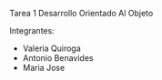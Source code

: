 Tarea 1 Desarrollo Orientado Al Objeto

Integrantes:

 - Valeria Quiroga
 - Antonio Benavides
 - Maria Jose